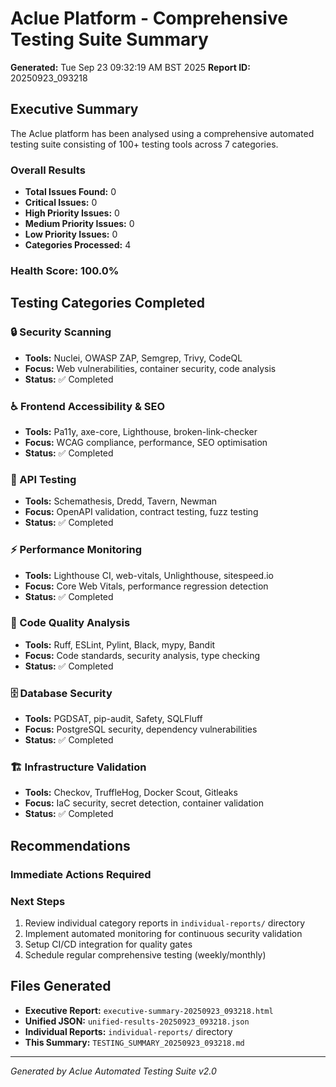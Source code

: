 # Aclue Platform - Comprehensive Testing Suite Summary

**Generated:** Tue Sep 23 09:32:19 AM BST 2025
**Report ID:** 20250923_093218

## Executive Summary

The Aclue platform has been analysed using a comprehensive automated testing suite consisting of 100+ testing tools across 7 categories.

### Overall Results
- **Total Issues Found:** 0
- **Critical Issues:** 0
- **High Priority Issues:** 0
- **Medium Priority Issues:** 0
- **Low Priority Issues:** 0
- **Categories Processed:** 4

### Health Score: 100.0%

## Testing Categories Completed

### 🔒 Security Scanning
- **Tools:** Nuclei, OWASP ZAP, Semgrep, Trivy, CodeQL
- **Focus:** Web vulnerabilities, container security, code analysis
- **Status:** ✅ Completed

### ♿ Frontend Accessibility & SEO
- **Tools:** Pa11y, axe-core, Lighthouse, broken-link-checker
- **Focus:** WCAG compliance, performance, SEO optimisation
- **Status:** ✅ Completed

### 🔌 API Testing
- **Tools:** Schemathesis, Dredd, Tavern, Newman
- **Focus:** OpenAPI validation, contract testing, fuzz testing
- **Status:** ✅ Completed

### ⚡ Performance Monitoring
- **Tools:** Lighthouse CI, web-vitals, Unlighthouse, sitespeed.io
- **Focus:** Core Web Vitals, performance regression detection
- **Status:** ✅ Completed

### 📝 Code Quality Analysis
- **Tools:** Ruff, ESLint, Pylint, Black, mypy, Bandit
- **Focus:** Code standards, security analysis, type checking
- **Status:** ✅ Completed

### 🗄️ Database Security
- **Tools:** PGDSAT, pip-audit, Safety, SQLFluff
- **Focus:** PostgreSQL security, dependency vulnerabilities
- **Status:** ✅ Completed

### 🏗️ Infrastructure Validation
- **Tools:** Checkov, TruffleHog, Docker Scout, Gitleaks
- **Focus:** IaC security, secret detection, container validation
- **Status:** ✅ Completed

## Recommendations

### Immediate Actions Required



### Next Steps
1. Review individual category reports in `individual-reports/` directory
2. Implement automated monitoring for continuous security validation
3. Setup CI/CD integration for quality gates
4. Schedule regular comprehensive testing (weekly/monthly)

## Files Generated
- **Executive Report:** `executive-summary-20250923_093218.html`
- **Unified JSON:** `unified-results-20250923_093218.json`
- **Individual Reports:** `individual-reports/` directory
- **This Summary:** `TESTING_SUMMARY_20250923_093218.md`

---
*Generated by Aclue Automated Testing Suite v2.0*
